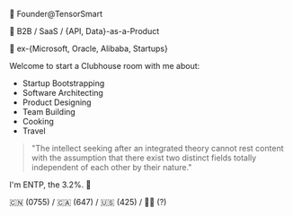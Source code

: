🌱 Founder@TensorSmart

🤖 B2B / SaaS / {API, Data}-as-a-Product

🚀 ex-{Microsoft, Oracle, Alibaba, Startups}

Welcome to start a Clubhouse room with me about:

- Startup Bootstrapping
- Software Architecting
- Product Designing
- Team Building
- Cooking
- Travel

> "The intellect seeking after an integrated theory cannot rest content with the assumption that there exist two distinct fields totally independent of each other by their nature."

I'm ENTP, the 3.2%. 👾

🇨🇳 (0755) / 🇨🇦 (647) / 🇺🇸 (425) / 🏴‍☠️ (?)
